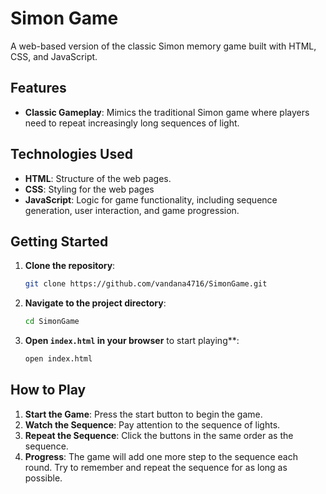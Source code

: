 # Simon Game

A web-based version of the classic Simon memory game built with HTML, CSS, and JavaScript.

## Features

- **Classic Gameplay**: Mimics the traditional Simon game where players need to repeat increasingly long sequences of light.

## Technologies Used

- **HTML**: Structure of the web pages.
- **CSS**: Styling for the web pages
- **JavaScript**: Logic for game functionality, including sequence generation, user interaction, and game progression.

## Getting Started

1. **Clone the repository**:
    ```bash
    git clone https://github.com/vandana4716/SimonGame.git
    ```
2. **Navigate to the project directory**:
    ```bash
    cd SimonGame
    ```
3. **Open `index.html` in your browser** to start playing**:
    ```bash
    open index.html
    ```

## How to Play

1. **Start the Game**: Press the start button to begin the game.
2. **Watch the Sequence**: Pay attention to the sequence of lights.
3. **Repeat the Sequence**: Click the buttons in the same order as the sequence.
4. **Progress**: The game will add one more step to the sequence each round. Try to remember and repeat the sequence for as long as possible.
